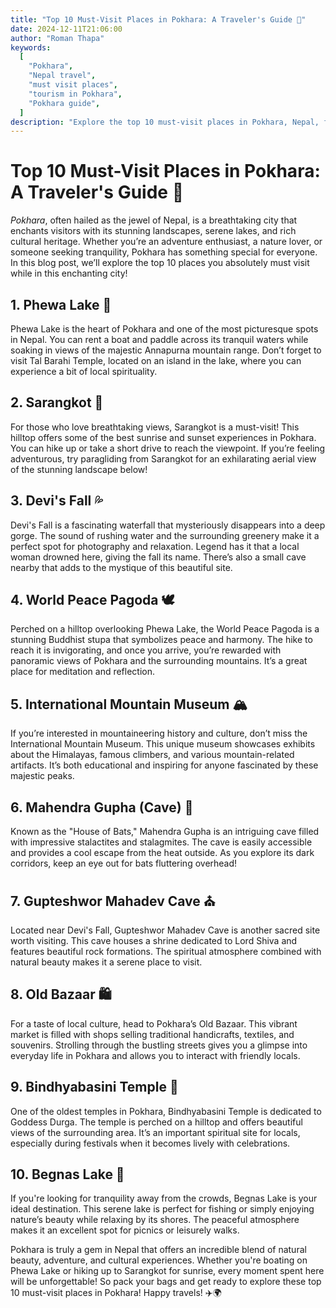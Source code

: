 ```yaml
---
title: "Top 10 Must-Visit Places in Pokhara: A Traveler's Guide 🌄"
date: 2024-12-11T21:06:00
author: "Roman Thapa"
keywords:
  [
    "Pokhara",
    "Nepal travel",
    "must visit places",
    "tourism in Pokhara",
    "Pokhara guide",
  ]
description: "Explore the top 10 must-visit places in Pokhara, Nepal, from serene lakes to breathtaking viewpoints, cultural sites, and adventure hotspots."
---
```


# Top 10 Must-Visit Places in Pokhara: A Traveler's Guide 🌄

_Pokhara_, often hailed as the jewel of Nepal, is a breathtaking city that enchants visitors with its stunning landscapes, serene lakes, and rich cultural heritage. Whether you’re an adventure enthusiast, a nature lover, or someone seeking tranquility, Pokhara has something special for everyone. In this blog post, we’ll explore the top 10 places you absolutely must visit while in this enchanting city!

## 1. Phewa Lake 🌊

Phewa Lake is the heart of Pokhara and one of the most picturesque spots in Nepal. You can rent a boat and paddle across its tranquil waters while soaking in views of the majestic Annapurna mountain range. Don’t forget to visit Tal Barahi Temple, located on an island in the lake, where you can experience a bit of local spirituality.

## 2. Sarangkot 🌄

For those who love breathtaking views, Sarangkot is a must-visit! This hilltop offers some of the best sunrise and sunset experiences in Pokhara. You can hike up or take a short drive to reach the viewpoint. If you’re feeling adventurous, try paragliding from Sarangkot for an exhilarating aerial view of the stunning landscape below!

## 3. Devi's Fall 💦

Devi's Fall is a fascinating waterfall that mysteriously disappears into a deep gorge. The sound of rushing water and the surrounding greenery make it a perfect spot for photography and relaxation. Legend has it that a local woman drowned here, giving the fall its name. There’s also a small cave nearby that adds to the mystique of this beautiful site.

## 4. World Peace Pagoda 🕊️

Perched on a hilltop overlooking Phewa Lake, the World Peace Pagoda is a stunning Buddhist stupa that symbolizes peace and harmony. The hike to reach it is invigorating, and once you arrive, you’re rewarded with panoramic views of Pokhara and the surrounding mountains. It’s a great place for meditation and reflection.

## 5. International Mountain Museum 🏔️

If you’re interested in mountaineering history and culture, don’t miss the International Mountain Museum. This unique museum showcases exhibits about the Himalayas, famous climbers, and various mountain-related artifacts. It’s both educational and inspiring for anyone fascinated by these majestic peaks.

## 6. Mahendra Gupha (Cave) 🦇

Known as the "House of Bats," Mahendra Gupha is an intriguing cave filled with impressive stalactites and stalagmites. The cave is easily accessible and provides a cool escape from the heat outside. As you explore its dark corridors, keep an eye out for bats fluttering overhead!

## 7. Gupteshwor Mahadev Cave ⛪

Located near Devi's Fall, Gupteshwor Mahadev Cave is another sacred site worth visiting. This cave houses a shrine dedicated to Lord Shiva and features beautiful rock formations. The spiritual atmosphere combined with natural beauty makes it a serene place to visit.

## 8. Old Bazaar 🛍️

For a taste of local culture, head to Pokhara’s Old Bazaar. This vibrant market is filled with shops selling traditional handicrafts, textiles, and souvenirs. Strolling through the bustling streets gives you a glimpse into everyday life in Pokhara and allows you to interact with friendly locals.

## 9. Bindhyabasini Temple 🙏

One of the oldest temples in Pokhara, Bindhyabasini Temple is dedicated to Goddess Durga. The temple is perched on a hilltop and offers beautiful views of the surrounding area. It’s an important spiritual site for locals, especially during festivals when it becomes lively with celebrations.

## 10. Begnas Lake 🌅

If you're looking for tranquility away from the crowds, Begnas Lake is your ideal destination. This serene lake is perfect for fishing or simply enjoying nature’s beauty while relaxing by its shores. The peaceful atmosphere makes it an excellent spot for picnics or leisurely walks.

Pokhara is truly a gem in Nepal that offers an incredible blend of natural beauty, adventure, and cultural experiences. Whether you're boating on Phewa Lake or hiking up to Sarangkot for sunrise, every moment spent here will be unforgettable! So pack your bags and get ready to explore these top 10 must-visit places in Pokhara! Happy travels! ✈️🌍
